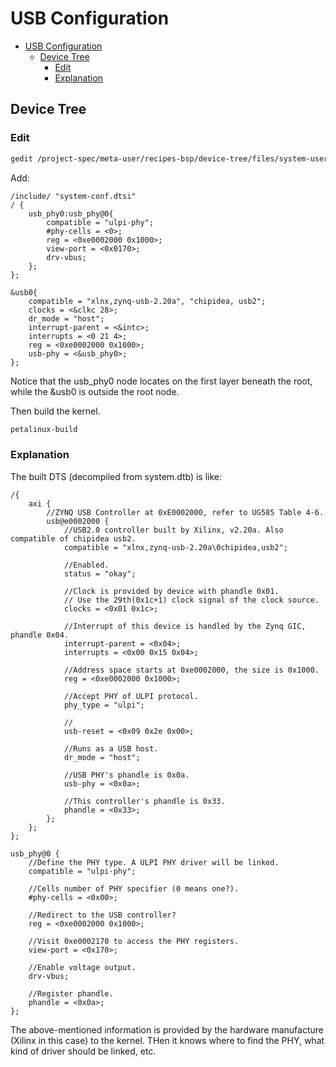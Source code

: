 # USB Configuration

- [USB Configuration](#usb-configuration)
  - [Device Tree](#device-tree)
    - [Edit](#edit)
    - [Explanation](#explanation)


##  Device Tree

### Edit

```sh
gedit /project-spec/meta-user/recipes-bsp/device-tree/files/system-user.dtsi
```

Add:
```dts
/include/ "system-conf.dtsi"
/ {
    usb_phy0:usb_phy@0{
        compatible = "ulpi-phy";
        #phy-cells = <0>;
        reg = <0xe0002000 0x1000>;
        view-port = <0x0170>;
        drv-vbus;
    };
};

&usb0{
    compatible = "xlnx,zynq-usb-2.20a", "chipidea, usb2";
    clocks = <&clkc 28>;
    dr_mode = "host";
    interrupt-parent = <&intc>;
    interrupts = <0 21 4>;
    reg = <0xe0002000 0x1000>;
    usb-phy = <&usb_phy0>;
};
```
Notice that the usb_phy0 node locates on the first layer beneath the root, while the &usb0 is outside the root node.

Then build the kernel.

```sh
petalinux-build
```

### Explanation

The built DTS (decompiled from system.dtb) is like:
```dts
/{
    axi {
        //ZYNQ USB Controller at 0xE0002000, refer to UG585 Table 4-6.
        usb@e0002000 {
            //USB2.0 controller built by Xilinx, v2.20a. Also compatible of chipidea usb2.
            compatible = "xlnx,zynq-usb-2.20a\0chipidea,usb2";

            //Enabled.
            status = "okay";

            //Clock is provided by device with phandle 0x01.
            // Use the 29th(0x1c+1) clock signal of the clock source.
            clocks = <0x01 0x1c>;

            //Interrupt of this device is handled by the Zynq GIC, phandle 0x04.
            interrupt-parent = <0x04>;
            interrupts = <0x00 0x15 0x04>;

            //Address space starts at 0xe0002000, the size is 0x1000.
            reg = <0xe0002000 0x1000>;

            //Accept PHY of ULPI protocol.
            phy_type = "ulpi";

            //
            usb-reset = <0x09 0x2e 0x00>;

            //Runs as a USB host.
            dr_mode = "host";

            //USB PHY's phandle is 0x0a.
            usb-phy = <0x0a>;

            //This controller's phandle is 0x33.
            phandle = <0x33>;
        };
    };
};

usb_phy@0 {
    //Define the PHY type. A ULPI PHY driver will be linked.
    compatible = "ulpi-phy";

    //Cells number of PHY specifier (0 means one?).
    #phy-cells = <0x00>;

    //Redirect to the USB controller?
    reg = <0xe0002000 0x1000>;

    //Visit 0xe0002170 to access the PHY registers.
    view-port = <0x170>;

    //Enable voltage output.
    drv-vbus;

    //Register phandle.
    phandle = <0x0a>;
};
```

The above-mentioned information is provided by the hardware manufacture (Xilinx in this case) to the kernel. THen it knows where to find the PHY, what kind of driver should be linked, etc.